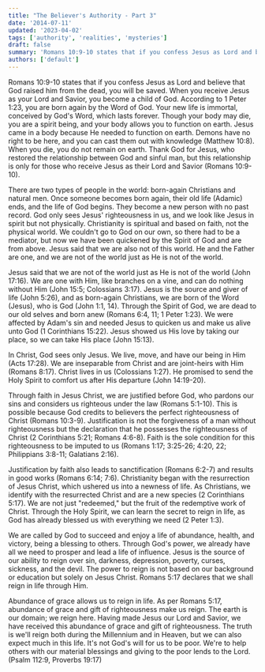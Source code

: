 ```yaml
---
title: "The Believer's Authority - Part 3"
date: '2014-07-11'
updated: '2023-04-02'
tags: ['authority', 'realities', 'mysteries']
draft: false
summary: 'Romans 10:9-10 states that if you confess Jesus as Lord and believe that God raised him from the dead, you will be saved. When you receive Jesus as your Lord and Savior, you become a child of God.'
authors: ['default']
---
```


Romans 10:9-10 states that if you confess Jesus as Lord and believe that God raised him from the dead, you will be saved. When you receive Jesus as your Lord and Savior, you become a child of God. According to 1 Peter 1:23, you are born again by the Word of God. Your new life is immortal, conceived by God's Word, which lasts forever. Though your body may die, you are a spirit being, and your body allows you to function on earth. Jesus came in a body because He needed to function on earth. Demons have no right to be here, and you can cast them out with knowledge (Matthew 10:8). When you die, you do not remain on earth. Thank God for Jesus, who restored the relationship between God and sinful man, but this relationship is only for those who receive Jesus as their Lord and Savior (Romans 10:9-10).

There are two types of people in the world: born-again Christians and natural men. Once someone becomes born again, their old life (Adamic) ends, and the life of God begins. They become a new person with no past record. God only sees Jesus' righteousness in us, and we look like Jesus in spirit but not physically. Christianity is spiritual and based on faith, not the physical world. We couldn't go to God on our own, so there had to be a mediator, but now we have been quickened by the Spirit of God and are from above. Jesus said that we are also not of this world. He and the Father are one, and we are not of the world just as He is not of the world.

Jesus said that we are not of the world just as He is not of the world (John 17:16). We are one with Him, like branches on a vine, and can do nothing without Him (John 15:5; Colossians 3:17). Jesus is the source and giver of life (John 5:26), and as born-again Christians, we are born of the Word (Jesus), who is God (John 1:1, 14). Through the Spirit of God, we are dead to our old selves and born anew (Romans 6:4, 11; 1 Peter 1:23). We were affected by Adam's sin and needed Jesus to quicken us and make us alive unto God (1 Corinthians 15:22). Jesus showed us His love by taking our place, so we can take His place (John 15:13).

In Christ, God sees only Jesus. We live, move, and have our being in Him (Acts 17:28). We are inseparable from Christ and are joint-heirs with Him (Romans 8:17). Christ lives in us (Colossians 1:27). He promised to send the Holy Spirit to comfort us after His departure (John 14:19-20).

Through faith in Jesus Christ, we are justified before God, who pardons our sins and considers us righteous under the law (Romans 5:1-10). This is possible because God credits to believers the perfect righteousness of Christ (Romans 10:3-9). Justification is not the forgiveness of a man without righteousness but the declaration that he possesses the righteousness of Christ (2 Corinthians 5:21; Romans 4:6-8). Faith is the sole condition for this righteousness to be imputed to us (Romans 1:17; 3:25-26; 4:20, 22; Philippians 3:8-11; Galatians 2:16).

Justification by faith also leads to sanctification (Romans 6:2-7) and results in good works (Romans 6:14; 7:6). Christianity began with the resurrection of Jesus Christ, which ushered us into a newness of life. As Christians, we identify with the resurrected Christ and are a new species (2 Corinthians 5:17). We are not just "redeemed," but the fruit of the redemptive work of Christ. Through the Holy Spirit, we can learn the secret to reign in life, as God has already blessed us with everything we need (2 Peter 1:3).

We are called by God to succeed and enjoy a life of abundance, health, and victory, being a blessing to others. Through God's power, we already have all we need to prosper and lead a life of influence. Jesus is the source of our ability to reign over sin, darkness, depression, poverty, curses, sickness, and the devil. The power to reign is not based on our background or education but solely on Jesus Christ. Romans 5:17 declares that we shall reign in life through Him.

Abundance of grace allows us to reign in life. As per Romans 5:17, abundance of grace and gift of righteousness make us reign. The earth is our domain; we reign here. Having made Jesus our Lord and Savior, we have received this abundance of grace and gift of righteousness. The truth is we'll reign both during the Millennium and in Heaven, but we can also expect much in this life. It's not God's will for us to be poor. We're to help others with our material blessings and giving to the poor lends to the Lord. (Psalm 112:9, Proverbs 19:17)

